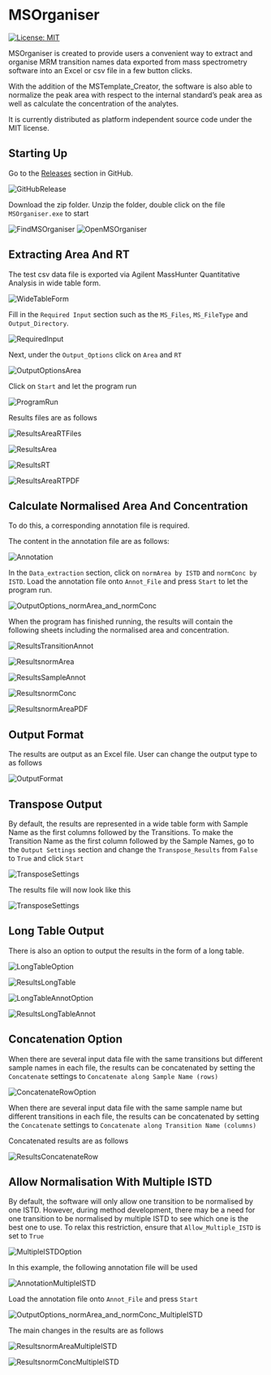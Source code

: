 # MSOrganiser

<!-- badges: start -->

[![License:
MIT](https://img.shields.io/badge/License-MIT-yellow.svg)](https://github.com/SLINGhub/MSOrganiser/blob/master/LICENSE.md)
<!-- badges: end -->

MSOrganiser is created to provide users a convenient way to extract and
organise MRM transition names data exported from mass spectrometry
software into an Excel or csv file in a few button clicks.

With the addition of the MSTemplate\_Creator, the software is also able
to normalize the peak area with respect to the internal standard’s peak
area as well as calculate the concentration of the analytes.

It is currently distributed as platform independent source code under
the MIT license.

## Starting Up

Go to the [Releases](https://github.com/SLINGhub/MSOrganiser/releases)
section in GitHub.

![GitHubRelease](docs/README-GitHubRelease.PNG)

Download the zip folder. Unzip the folder, double click on the file
`MSOrganiser.exe` to start

![FindMSOrganiser](docs/figures/README-FindMSOrganiser.PNG)
![OpenMSOrganiser](docs/figures/README-OpenMSOrganiser.PNG)

## Extracting Area And RT

The test csv data file is exported via Agilent MassHunter Quantitative
Analysis in wide table form.

![WideTableForm](docs/figures/README-WideTableForm.PNG)

Fill in the `Required Input` section such as the `MS_Files`,
`MS_FileType` and `Output_Directory`.

![RequiredInput](docs/figures/README-RequiredInput.PNG)

Next, under the `Output_Options` click on `Area` and `RT`

![OutputOptionsArea](docs/figures/README-OutputOptionsArea.PNG)

Click on `Start` and let the program run

![ProgramRun](docs/figures/README-ProgramRun.gif)

Results files are as follows

![ResultsAreaRTFiles](docs/figures/README-ResultsAreaRTFiles.PNG)

![ResultsArea](docs/figures/README-ResultsArea.PNG)

![ResultsRT](docs/figures/README-ResultsRT.PNG)

![ResultsAreaRTPDF](docs/figures/README-ResultsAreaRTPDF.PNG)

## Calculate Normalised Area And Concentration

To do this, a corresponding annotation file is required.

The content in the annotation file are as follows:

![Annotation](docs/figures/README-Annotation.gif)

In the `Data_extraction` section, click on `normArea by ISTD` and
`normConc by ISTD`. Load the annotation file onto `Annot_File` and press
`Start` to let the program run.

![OutputOptions\_normArea\_and\_normConc](docs/figures/README-OutputOptions_normArea_and_normConc.PNG)

When the program has finished running, the results will contain the
following sheets including the normalised area and concentration.

![ResultsTransitionAnnot](docs/figures/README-ResultsTransitionAnnot.PNG)

![ResultsnormArea](docs/figures/README-ResultsnormArea.PNG)

![ResultsSampleAnnot](docs/figures/README-ResultsSampleAnnot.PNG)

![ResultsnormConc](docs/figures/README-ResultsnormConc.PNG)

![ResultsnormAreaPDF](docs/figures/README-ResultsnormAreaPDF.PNG)

## Output Format

The results are output as an Excel file. User can change the output type
to as follows

![OutputFormat](docs/figures/README-OutputFormat.PNG)

## Transpose Output

By default, the results are represented in a wide table form with Sample
Name as the first columns followed by the Transitions. To make the
Transition Name as the first column followed by the Sample Names, go to
the `Output Settings` section and change the `Transpose_Results` from
`False` to `True` and click `Start`

![TransposeSettings](docs/figures/README-TransposeSettings.PNG)

The results file will now look like this

![TransposeSettings](docs/figures/README-TransposeResultsArea.PNG)

## Long Table Output

There is also an option to output the results in the form of a long
table.

![LongTableOption](docs/figures/README-LongTableOption.PNG)

![ResultsLongTable](docs/figures/README-ResultsLongTable.PNG)

![LongTableAnnotOption](docs/figures/README-LongTableAnnotOption.PNG)

![ResultsLongTableAnnot](docs/figures/README-ResultsLongTableAnnot.PNG)

## Concatenation Option

When there are several input data file with the same transitions but
different sample names in each file, the results can be concatenated by
setting the `Concatenate` settings to
`Concatenate along Sample Name (rows)`

![ConcatenateRowOption](docs/figures/README-ConcatenateRowOption.PNG)

When there are several input data file with the same sample name but
different transitions in each file, the results can be concatenated by
setting the `Concatenate` settings to
`Concatenate along Transition Name (columns)`

Concatenated results are as follows

![ResultsConcatenateRow](docs/figures/README-ResultsConcatenateRow.gif)

## Allow Normalisation With Multiple ISTD

By default, the software will only allow one transition to be normalised
by one ISTD. However, during method development, there may be a need for
one transition to be normalised by multiple ISTD to see which one is the
best one to use. To relax this restriction, ensure that
`Allow_Multiple_ISTD` is set to `True`

![MultipleISTDOption](docs/figures/README-MultipleISTDOption.PNG)

In this example, the following annotation file will be used

![AnnotationMultipleISTD](docs/figures/README-AnnotationMultipleISTD.gif)

Load the annotation file onto `Annot_File` and press `Start`

![OutputOptions\_normArea\_and\_normConc\_MultipleISTD](docs/figures/README-OutputOptions_normArea_and_normConc_MultipleISTD.PNG)

The main changes in the results are as follows

![ResultsnormAreaMultipleISTD](docs/figures/README-ResultsnormAreaMultipleISTD.PNG)

![ResultsnormConcMultipleISTD](docs/figures/README-ResultsnormConcMultipleISTD.PNG)
